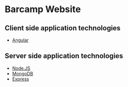 # Barcamp Website

## Client side application technologies
- [Angular](https://angularjs.org/)

## Server side application technologies
- [Node.JS](https://nodejs.org/)
- [MongoDB](https://www.mongodb.org/)
- [Express](http://expressjs.com/)

